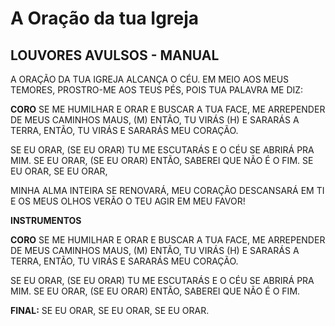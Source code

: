 # A Oração da tua Igreja

## LOUVORES AVULSOS - MANUAL

A ORAÇÃO DA TUA IGREJA
ALCANÇA O CÉU.
EM MEIO AOS MEUS TEMORES,
PROSTRO-ME AOS TEUS PÉS,
POIS TUA PALAVRA ME DIZ:

**CORO**
SE ME HUMILHAR E ORAR
E BUSCAR A TUA FACE,
ME ARREPENDER DE MEUS
CAMINHOS MAUS,
(M) ENTÃO, TU VIRÁS
(H) E SARARÁS A TERRA,
ENTÃO, TU VIRÁS E SARARÁS
MEU CORAÇÃO.

SE EU ORAR, (SE EU ORAR)
TU ME ESCUTARÁS
E O CÉU SE ABRIRÁ PRA MIM.
SE EU ORAR, (SE EU ORAR)
ENTÃO, SABEREI QUE NÃO É O FIM.
SE EU ORAR, SE EU ORAR,

MINHA ALMA INTEIRA SE RENOVARÁ,
MEU CORAÇÃO DESCANSARÁ EM TI
E OS MEUS OLHOS VERÃO
O TEU AGIR EM MEU FAVOR!

**INSTRUMENTOS**

**CORO**
SE ME HUMILHAR E ORAR E BUSCAR A TUA FACE,
ME ARREPENDER DE MEUS CAMINHOS MAUS,
(M) ENTÃO, TU VIRÁS
(H) E SARARÁS A TERRA,
ENTÃO, TU VIRÁS E SARARÁS MEU CORAÇÃO.

SE EU ORAR, (SE EU ORAR)
TU ME ESCUTARÁS
E O CÉU SE ABRIRÁ PRA MIM.
SE EU ORAR, (SE EU ORAR)
ENTÃO, SABEREI QUE NÃO É O FIM.

**FINAL:**
SE EU ORAR, SE EU ORAR,
SE EU ORAR.
